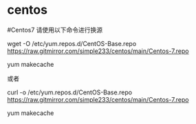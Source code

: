 # centos
#Centos7 请使用以下命令进行换源

wget -O /etc/yum.repos.d/CentOS-Base.repo https://raw.gitmirror.com/simple233/centos/main/Centos-7.repo

yum makecache

或者

curl -o /etc/yum.repos.d/CentOS-Base.repo https://raw.gitmirror.com/simple233/centos/main/Centos-7.repo

yum makecache
